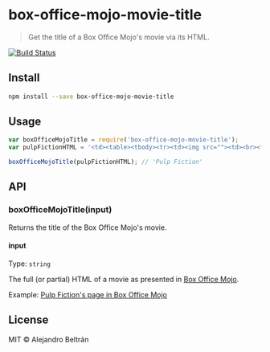 # box-office-mojo-movie-title

> Get the title of a Box Office Mojo's movie via its HTML.

[![Build Status](https://travis-ci.org/alebelcor/box-office-mojo-movie-title.svg)](https://travis-ci.org/alebelcor/box-office-mojo-movie-title)

## Install

```bash
npm install --save box-office-mojo-movie-title
```

## Usage

```js
var boxOfficeMojoTitle = require('box-office-mojo-movie-title');
var pulpFictionHTML = '<td><table><tbody><tr><td><img src=""><td><br><font><b>Pulp Fiction</b></font></table>';

boxOfficeMojoTitle(pulpFictionHTML); // 'Pulp Fiction'
```

## API

### boxOfficeMojoTitle(input)

Returns the title of the Box Office Mojo's movie.

#### input

Type: `string`

The full (or partial) HTML of a movie as presented in [Box Office Mojo](http://www.boxofficemojo.com/).

Example: [Pulp Fiction's page in Box Office Mojo](http://www.boxofficemojo.com/movies/?id=pulpfiction.htm)

## License

MIT © Alejandro Beltrán
